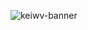 ![keiwv-banner](https://github.com/keiwv/PVBI_Programacion_Estructurada_932/assets/141773283/f2abd725-90b0-4db1-9a69-f37ba9108650)

